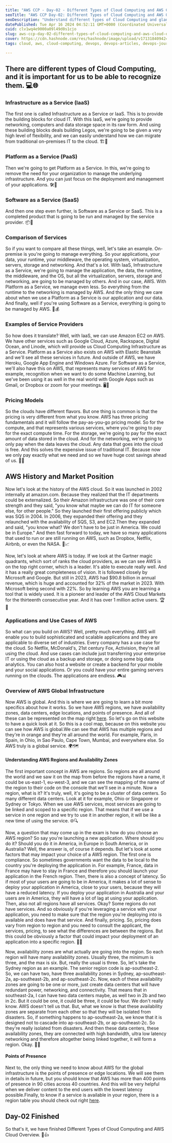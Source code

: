 ```yaml
---
title: "AWS CCP - Day-02 - Different Types of Cloud Computing and AWS Cloud Overview"
seoTitle: "AWS CCP Day-02: Different Types of Cloud Computing and AWS Overview"
seoDescription: "Understand different types of Cloud Computing and glance on AWS Cloud. Get ready for your AWS Cloud Practitioner certification."
datePublished: Tue Apr 16 2024 04:52:11 GMT+0000 (Coordinated Universal Time)
cuid: clv1wq4e9000a09l49d0s1cjo
slug: aws-ccp-day-02-different-types-of-cloud-computing-and-aws-cloud-overview
cover: https://cdn.hashnode.com/res/hashnode/image/upload/v1713184094248/f4785f40-2b24-4b13-a936-15e869bf3aea.jpeg
tags: cloud, aws, cloud-computing, devops, devops-articles, devops-journey

---
```


## There are different types of Cloud Computing, and it is important for us to be able to recognize them. 💻🌐

### Infrastructure as a Service (IaaS) 
The first one is called Infrastructure as a Service or IaaS. This is to provide the building blocks for cloud IT. With this IaaS, we're going to provide networking, computers and data storage space in its raw form. And using these building blocks deals building Legos, we're going to be given a very high level of flexibility, and we can easily understand how we can migrate from traditional on-premises IT to the cloud. 🏗️🔌

### Platform as a Service (PaaS) 
Then we're going to get Platform as a Service. In this, we're going to remove the need for your organization to manage the underlying infrastructure. And you can just focus on the deployment and management of your applications. 🛠️🚀

### Software as a Service (SaaS) 
And then one step even further, is Software as a Service or SaaS. This is a completed product that is going to be run and managed by the service provider. 📦🎉

### Comparison of Services 
So if you want to compare all these things, well, let's take an example. On-premise is you're going to manage everything. So your applications, your data, your runtime, your middleware, the operating system, virtualization, servers, storage and networking. And that's a lot. With IaaS, Infrastructure as a Service, we're going to manage the application, the data, the runtime, the middleware, and the OS, but all the virtualization, servers, storage and networking, are going to be managed by others. And in our case, AWS. With Platform as a Service, we manage even less. So everything from the runtime to the networking is managed by AWS. And the only thing we care about when we use a Platform as a Service is our application and our data. And finally, well if you're using Software as a Service, everything is going to be managed by AWS. 🔄💰

### Examples of Service Providers 
So how does it translate? Well, with IaaS, we can use Amazon EC2 on AWS. We have other services such as Google Cloud, Azure, Rackspace, Digital Ocean, and Linode, which will provide us Cloud Computing Infrastructure as a Service. Platform as a Service also exists on AWS with Elastic Beanstalk and we'll see all these services in future. And outside of AWS, we have Heroku, Google App Engine and Windows Azure. For Software as a Service, we'll also have this on AWS, that represents many services of AWS for example, recognition when we want to do some Machine Learning, but we've been using it as well in the real world with Google Apps such as Gmail, or Dropbox or zoom for your meetings. 🖥️📱

### Pricing Models 
So the clouds have different flavors. But one thing is common is that the pricing is very different from what you know. AWS has three pricing fundamentals and it will follow the pay-as-you-go pricing model. So for the compute, and that represents various services, where you're going to pay for the exact compute time. For the storage, we're going to pay for the exact amount of data stored in the cloud. And for the networking, we're going to only pay when the data leaves the cloud. Any data that goes into the cloud is free. And this solves the expensive issue of traditional IT. Because now we only pay exactly what we need and so we have huge cost savings ahead of us. 💸💡

## AWS History and Market Position 
Now let's look at the history of the AWS cloud. So it was launched in 2002 internally at amazon.com. Because they realized that the IT departments could be externalized. So their Amazon infrastructure was one of their core strength and they said, "you know what maybe we can do IT for someone else, for other people." So they launched their first offering publicly which was SQS in 2004. In 2006, they expanded their offering and they relaunched with the availability of SQS, S3, and EC2.Then they expanded and said, "you know what? We don't have to be just in America. We could be in Europe." And then fast forward to today, we have so many applications that used to run or are still running on AWS, such as Dropbox, Netflix, Airbnb, or even the NASA. 🚀📈

Now, let's look at where AWS is today. If we look at the Gartner magic quadrants, which sort of ranks the cloud providers, as we can see AWS is on the top right corner, which is a leader. It's able to execute really well. And it has a really great completeness of vision. It is followed closely by Microsoft and Google. But still in 2023, AWS had $90.8 billion in annual revenue, which is huge and accounted for 32% of the market in 2023. With Microsoft being second with 22%. So by learning AWS you are learning a tool that is widely used. It is a pioneer and leader of the AWS Cloud Markets for the thirteenth consecutive year. And it has over 1 million active users. 🏆💼

### Applications and Use Cases of AWS 
So what can you build on AWS? Well, pretty much everything. AWS will enable you to build sophisticated and scalable applications and they are applicable to diverse set of industries. Every company has a use case for the cloud. So Netflix, McDonald's, 21st century Fox, Activision, they're all using the cloud. And use cases can include just transferring your enterprise IT or using the cloud as a backup and storage, or doing some big data analytics. You can also host a website or create a backend for your mobile and your social applications. Or you could have your entire gaming servers running on the clouds. The applications are endless. 🎮📊

### Overview of AWS Global Infrastructure 
Now AWS is global. And this is where we are going to learn a bit more specifics about how it works. So we have AWS regions, we have availability zones, data centers, edge locations, and points of presence. And all of these can be represented on the map right [here](https://aws.amazon.com/about-aws/global-infrastructure/). So let's go on this website to have a quick look at it. So this is a cool map, because on this website you can see how AWS is global.We can see that AWS has multiple regions and they're in orange and they're all around the world. For example, Paris, in Spain, in Ohio, in Sao Paulo, Cape Town, Mumbai, and everywhere else. So AWS truly is a global service. 🌍🗺️

#### Understanding AWS Regions and Availability Zones 
The first important concept in AWS are regions. So regions are all around the world and we saw it on the map from before the regions have a name, it could be us-east-1, eu-west-3, and we can see the mapping of the name of the region to their code on the console that we'll see in a minute. Now a region, what is it? It's truly, well, it's going to be a cluster of data centers. So many different data centers. Look at it for example, Ohio or Singapore or Sydney or Tokyo. When we use AWS services, most services are going to be linked and scoped to a specific region. That means that if we use a service in one region and we try to use it in another region, it will be like a new time of using the service. 🌐🔍

Now, a question that may come up in the exam is how do you choose an AWS region? So say you're launching a new application. Where should you do it? Should you do it in America, in Europe in South America, or in Australia? Well, the answer is, of course it depends. But let's look at some factors that may impact your choice of a AWS region. The first one is compliance. So sometimes governments want the data to be local to the country you're deploying the application in. For example, France, data in France may have to stay in France and therefore you should launch your application in the French region. Then, there is also a concept of latency. So if most of your users are going to be in America, it makes a lot of sense to deploy your application in America, close to your users, because they will have a reduced latency. If you deploy your application in Australia and your users are in America, they will have a lot of lag at using your application. Then, also not all regions have all services. Okay? Some regions do not have services. And so obviously if you're leveraging a service with your application, you need to make sure that the region you're deploying into is available and does have that service. And finally, pricing. So, pricing does vary from region to region and you need to consult the applicant, the services, pricing, to see what the differences are between the regions. But this could be obviously a factor that could impact your deployment of an application into a specific region. 💼💡

Now, availability zones are what actually are going into the region. So each region will have many availability zones. Usually three, the minimum is three, and the max is six. But, really the usual is three. So, let's take the Sydney region as an example. The senior region code is ap-southeast-2. So, we can have two, have three availability zones in Sydney, ap-southeast-2a, ap-southeast-2b, and ap-southeast-2c. Now, each of these availability zones are going to be one or more, just create data centers that will have redundant power, networking, and connectivity. That means that in southeast-2a, I can have two data centers maybe, as well two in 2b and two in 2c. But it could be one, it could be three, it could be four. We don't really know. AWS doesn't tell us that. But, what we know is that these availability zones are separate from each other so that they will be isolated from disasters. So, if something happens to ap-southeast-2a, we know that it is designed not to cascade into ap-southeast-2b, or ap-southeast-2c. So they're really isolated from disasters. And then these data centers, these availability zones, they are connected with high bandwidth, ultra low latency networking and therefore altogether being linked together, it will form a region. Okay. 🏢🔗

#### Points of Presence 
Next to, the only thing we need to know about AWS for the global infrastructure is the points of presence or edge locations. We will see them in details in future, but you should know that AWS has more than 400 points of presence in 90 cities across 40 countries. And this will be very helpful when we deliver content to the end users with the lowest latency possible.Finally, to know if a service is available in your region, there is a region table you should check out right [here](https://aws.amazon.com/about-aws/global-infrastructure/regional-product-services/).

## Day-02 Finished

So that's it, we have finished Different Types of Cloud Computing and AWS Cloud Overview. 🎉👍

